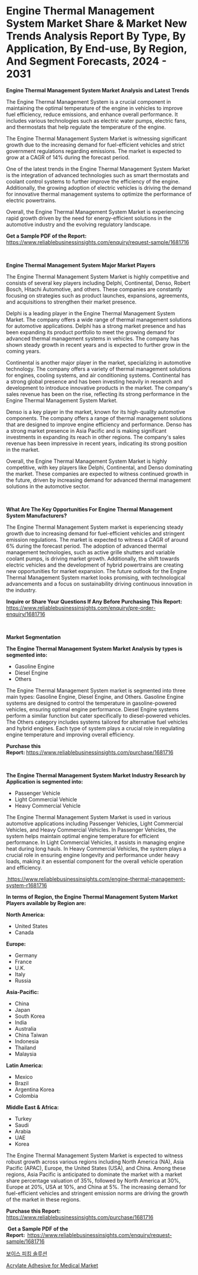 <p><h1>Engine Thermal Management System Market Share & Market New Trends Analysis Report By Type, By Application, By End-use, By Region, And Segment Forecasts, 2024 - 2031</h1></p><p><strong>Engine Thermal Management System Market Analysis and Latest Trends</strong></p>
<p><p>The Engine Thermal Management System is a crucial component in maintaining the optimal temperature of the engine in vehicles to improve fuel efficiency, reduce emissions, and enhance overall performance. It includes various technologies such as electric water pumps, electric fans, and thermostats that help regulate the temperature of the engine.</p><p>The Engine Thermal Management System Market is witnessing significant growth due to the increasing demand for fuel-efficient vehicles and strict government regulations regarding emissions. The market is expected to grow at a CAGR of 14% during the forecast period. </p><p>One of the latest trends in the Engine Thermal Management System Market is the integration of advanced technologies such as smart thermostats and coolant control systems to further improve the efficiency of the engine. Additionally, the growing adoption of electric vehicles is driving the demand for innovative thermal management systems to optimize the performance of electric powertrains.</p><p>Overall, the Engine Thermal Management System Market is experiencing rapid growth driven by the need for energy-efficient solutions in the automotive industry and the evolving regulatory landscape.</p></p>
<p><strong>Get a Sample PDF of the Report:&nbsp;</strong> <a href="https://www.reliablebusinessinsights.com/enquiry/request-sample/1681716">https://www.reliablebusinessinsights.com/enquiry/request-sample/1681716</a></p>
<p>&nbsp;</p>
<p><strong>Engine Thermal Management System Major Market Players</strong></p>
<p><p>The Engine Thermal Management System Market is highly competitive and consists of several key players including Delphi, Continental, Denso, Robert Bosch, Hitachi Automotive, and others. These companies are constantly focusing on strategies such as product launches, expansions, agreements, and acquisitions to strengthen their market presence.</p><p>Delphi is a leading player in the Engine Thermal Management System Market. The company offers a wide range of thermal management solutions for automotive applications. Delphi has a strong market presence and has been expanding its product portfolio to meet the growing demand for advanced thermal management systems in vehicles. The company has shown steady growth in recent years and is expected to further grow in the coming years.</p><p>Continental is another major player in the market, specializing in automotive technology. The company offers a variety of thermal management solutions for engines, cooling systems, and air conditioning systems. Continental has a strong global presence and has been investing heavily in research and development to introduce innovative products in the market. The company's sales revenue has been on the rise, reflecting its strong performance in the Engine Thermal Management System Market.</p><p>Denso is a key player in the market, known for its high-quality automotive components. The company offers a range of thermal management solutions that are designed to improve engine efficiency and performance. Denso has a strong market presence in Asia Pacific and is making significant investments in expanding its reach in other regions. The company's sales revenue has been impressive in recent years, indicating its strong position in the market.</p><p>Overall, the Engine Thermal Management System Market is highly competitive, with key players like Delphi, Continental, and Denso dominating the market. These companies are expected to witness continued growth in the future, driven by increasing demand for advanced thermal management solutions in the automotive sector.</p></p>
<p>&nbsp;</p>
<p><strong>What Are The Key Opportunities For Engine Thermal Management System Manufacturers?</strong></p>
<p><p>The Engine Thermal Management System market is experiencing steady growth due to increasing demand for fuel-efficient vehicles and stringent emission regulations. The market is expected to witness a CAGR of around 6% during the forecast period. The adoption of advanced thermal management technologies, such as active grille shutters and variable coolant pumps, is driving market growth. Additionally, the shift towards electric vehicles and the development of hybrid powertrains are creating new opportunities for market expansion. The future outlook for the Engine Thermal Management System market looks promising, with technological advancements and a focus on sustainability driving continuous innovation in the industry.</p></p>
<p><strong>Inquire or Share Your Questions If Any Before Purchasing This Report:</strong> <a href="https://www.reliablebusinessinsights.com/enquiry/pre-order-enquiry/1681716">https://www.reliablebusinessinsights.com/enquiry/pre-order-enquiry/1681716</a></p>
<p>&nbsp;</p>
<p><strong>Market Segmentation</strong></p>
<p><strong>The Engine Thermal Management System Market Analysis by types is segmented into:</strong></p>
<p><ul><li>Gasoline Engine</li><li>Diesel Engine</li><li>Others</li></ul></p>
<p><p>The Engine Thermal Management System market is segmented into three main types: Gasoline Engine, Diesel Engine, and Others. Gasoline Engine systems are designed to control the temperature in gasoline-powered vehicles, ensuring optimal engine performance. Diesel Engine systems perform a similar function but cater specifically to diesel-powered vehicles. The Others category includes systems tailored for alternative fuel vehicles and hybrid engines. Each type of system plays a crucial role in regulating engine temperature and improving overall efficiency.</p></p>
<p><strong>Purchase this Report:&nbsp;</strong><a href="https://www.reliablebusinessinsights.com/purchase/1681716">https://www.reliablebusinessinsights.com/purchase/1681716</a></p>
<p>&nbsp;</p>
<p><strong>The Engine Thermal Management System Market Industry Research by Application is segmented into:</strong></p>
<p><ul><li>Passenger Vehicle</li><li>Light Commercial Vehicle</li><li>Heavy Commercial Vehicle</li></ul></p>
<p><p>The Engine Thermal Management System Market is used in various automotive applications including Passenger Vehicles, Light Commercial Vehicles, and Heavy Commercial Vehicles. In Passenger Vehicles, the system helps maintain optimal engine temperature for efficient performance. In Light Commercial Vehicles, it assists in managing engine heat during long hauls. In Heavy Commercial Vehicles, the system plays a crucial role in ensuring engine longevity and performance under heavy loads, making it an essential component for the overall vehicle operation and efficiency.</p></p>
<p><a href="https://www.reliablebusinessinsights.com/engine-thermal-management-system-r1681716">&nbsp;https://www.reliablebusinessinsights.com/engine-thermal-management-system-r1681716</a></p>
<p><strong>In terms of Region, the Engine Thermal Management System Market Players available by Region are:</strong></p>
<p>
    <p> <strong> North America: </strong>
        <ul>
            <li>United States</li>
            <li>Canada</li>
        </ul>
        </p> 
    <p> <strong> Europe: </strong>
        <ul>
            <li>Germany</li>
            <li>France</li>
            <li>U.K.</li>
            <li>Italy</li>
            <li>Russia</li>
        </ul>
        </p> 
    <p> <strong> Asia-Pacific: </strong>
        <ul>
            <li>China</li>
            <li>Japan</li>
            <li>South Korea</li>
            <li>India</li>
            <li>Australia</li>
            <li>China Taiwan</li>
            <li>Indonesia</li>
            <li>Thailand</li>
            <li>Malaysia</li>
        </ul>
        </p> 
    <p> <strong> Latin America: </strong>
        <ul>
            <li>Mexico</li>
            <li>Brazil</li>
            <li>Argentina Korea</li>
            <li>Colombia</li>
        </ul>
        </p> 
    <p> <strong> Middle East & Africa: </strong>
        <ul>
            <li>Turkey</li>
            <li>Saudi</li>
            <li>Arabia</li>
            <li>UAE</li>
            <li>Korea</li>
        </ul>
    </p>
    </p>
<p><p>The Engine Thermal Management System Market is expected to witness robust growth across various regions including North America (NA), Asia Pacific (APAC), Europe, the United States (USA), and China. Among these regions, Asia Pacific is anticipated to dominate the market with a market share percentage valuation of 35%, followed by North America at 30%, Europe at 20%, USA at 10%, and China at 5%. The increasing demand for fuel-efficient vehicles and stringent emission norms are driving the growth of the market in these regions.</p></p>
<p><strong>Purchase this Report: </strong><a href="https://www.reliablebusinessinsights.com/purchase/1681716">https://www.reliablebusinessinsights.com/purchase/1681716</a></p>
<p>&nbsp;<strong>Get a Sample PDF of the Report:&nbsp;&nbsp;</strong><a href="https://www.reliablebusinessinsights.com/enquiry/request-sample/1681716">https://www.reliablebusinessinsights.com/enquiry/request-sample/1681716</a></p>
<p><strong></strong></p>
<p><p><a href="https://github.com/gambitz1998/Market-Research-Report-List-1/blob/main/8174281182342.md">보이스 피킹 솔루션</a></p><p><a href="https://medium.com/@shirleygreene26/global-acrylate-adhesive-for-medical-market-by-product-type-by-application-by-region-and-b4b1f714f060">Acrylate Adhesive for Medical Market</a></p></p>